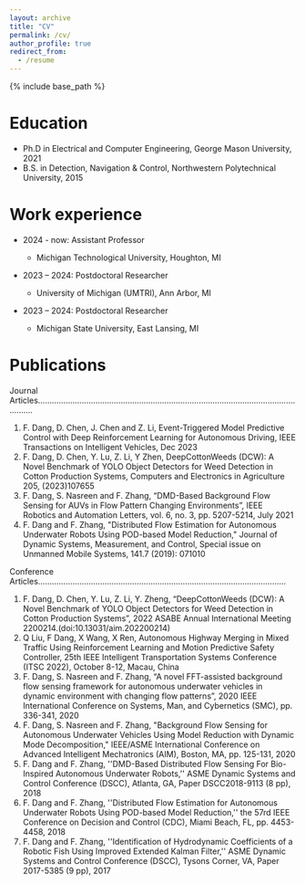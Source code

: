 ```yaml
---
layout: archive
title: "CV"
permalink: /cv/
author_profile: true
redirect_from:
  - /resume
---
```


{% include base_path %}

Education
======
* Ph.D in Electrical and Computer Engineering, George Mason University, 2021
* B.S. in Detection, Navigation & Control, Northwestern Polytechnical University, 2015

Work experience
======
                                                                                                      
* 2024 - now: Assistant Professor
  * Michigan Technological University, Houghton, MI

* 2023 – 2024: Postdoctoral Researcher
  * University of Michigan (UMTRI), Ann Arbor, MI

* 2023 – 2024: Postdoctoral Researcher
  * Michigan State University, East Lansing, MI

<!--  
Skills
======
* Skill 1
* Skill 2
  * Sub-skill 2.1
  * Sub-skill 2.2
  * Sub-skill 2.3
* Skill 3
-->

Publications
======
Journal Articles.………………………………………………………………………...………………...................
1.	F. Dang, D. Chen, J. Chen and Z. Li, Event-Triggered Model Predictive Control with Deep Reinforcement Learning for Autonomous Driving, IEEE Transactions on Intelligent Vehicles, Dec 2023
2.	F. Dang, D. Chen, Y. Lu, Z. Li, Y Zhen, DeepCottonWeeds (DCW): A Novel Benchmark of YOLO Object Detectors for Weed Detection in Cotton Production Systems, Computers and Electronics in Agriculture 205, (2023)107655
3.	F. Dang, S. Nasreen and F. Zhang, “DMD-Based Background Flow Sensing for AUVs in Flow Pattern Changing Environments”, IEEE Robotics and Automation Letters, vol. 6, no. 3, pp. 5207-5214, July 2021
4.	F. Dang and F. Zhang, "Distributed Flow Estimation for Autonomous Underwater Robots Using POD-based Model Reduction," Journal of Dynamic Systems, Measurement, and Control, Special issue on Unmanned Mobile Systems, 141.7 (2019): 071010

Conference Articles……………………………………………………………………………………………...
1.	F. Dang, D. Chen, Y. Lu, Z. Li, Y. Zheng, “DeepCottonWeeds (DCW): A Novel Benchmark of YOLO Object Detectors for Weed Detection in Cotton Production Systems”, 2022 ASABE Annual International Meeting  2200214.(doi:10.13031/aim.202200214)
2.	Q Liu, F Dang, X Wang, X Ren, Autonomous Highway Merging in Mixed Traffic Using Reinforcement Learning and Motion Predictive Safety Controller, 25th IEEE Intelligent Transportation Systems Conference (ITSC 2022), October 8-12, Macau, China
3.	F. Dang, S. Nasreen and F. Zhang, “A novel FFT-assisted background flow sensing framework for autonomous underwater vehicles in dynamic environment with changing flow patterns”, 2020 IEEE International Conference on Systems, Man, and Cybernetics (SMC), pp. 336-341, 2020
4.	F. Dang, S. Nasreen and F. Zhang, "Background Flow Sensing for Autonomous Underwater Vehicles Using Model Reduction with Dynamic Mode Decomposition," IEEE/ASME International Conference on Advanced Intelligent Mechatronics (AIM), Boston, MA, pp. 125-131, 2020
5.	F. Dang and F. Zhang, ''DMD-Based Distributed Flow Sensing For Bio-Inspired Autonomous Underwater Robots,'' ASME Dynamic Systems and Control Conference (DSCC), Atlanta, GA, Paper DSCC2018-9113 (8 pp), 2018
6.	F. Dang and F. Zhang, ''Distributed Flow Estimation for Autonomous Underwater Robots Using POD-based Model Reduction,'' the 57rd IEEE Conference on Decision and Control (CDC), Miami Beach, FL, pp. 4453-4458, 2018
7.	F. Dang and F. Zhang, ''Identification of Hydrodynamic Coefficients of a Robotic Fish Using Improved Extended Kalman Filter,'' ASME Dynamic Systems and Control Conference (DSCC), Tysons Corner, VA, Paper 2017-5385 (9 pp), 2017

<!--
  <ul>{% for post in site.publications reversed %}
    {% include archive-single-cv.html %}
  {% endfor %}</ul>
  
Talks
======
  <ul>{% for post in site.talks reversed %}
    {% include archive-single-talk-cv.html  %}
  {% endfor %}</ul>
  
Teaching
======
  <ul>{% for post in site.teaching reversed %}
    {% include archive-single-cv.html %}
  {% endfor %}</ul>
  
Service and leadership
======
* Currently signed in to 43 different slack teams
-->
